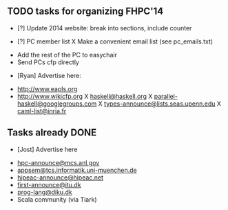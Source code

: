 TODO tasks for organizing FHPC'14
---------------------------------

 * [?] Update 2014 website: break into sections, include counter

 * [?] PC member list
  X Make a convenient email list (see pc_emails.txt)
  - Add the rest of the PC to easychair
  - Send PCs cfp directly
 
 * [Ryan] Advertise here:
  -  http://www.eapls.org
  -  http://www.wikicfp.org
  X  haskell@haskell.org
  X  parallel-haskell@googlegroups.com
  X  types-announce@lists.seas.upenn.edu
  X  caml-list@inria.fr
  

Tasks already DONE
------------------

 * [Jost] Advertise here
  - hpc-announce@mcs.anl.gov
  - appsem@tcs.informatik.uni-muenchen.de
  - hipeac-announce@hipeac.net
  - first-announce@itu.dk
  - prog-lang@diku.dk
  - Scala community (via Tiark)
